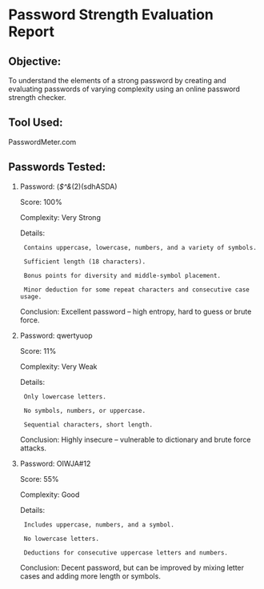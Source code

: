 # Password Strength Evaluation Report

## Objective:
To understand the elements of a strong password by creating and evaluating passwords of varying complexity using an online password strength checker.

## Tool Used:
PasswordMeter.com

## Passwords Tested:
1. Password: (*$^&*(2)(sdhASDA)

    Score: 100%

    Complexity: Very Strong

    Details:

        Contains uppercase, lowercase, numbers, and a variety of symbols.

        Sufficient length (18 characters).

        Bonus points for diversity and middle-symbol placement.

        Minor deduction for some repeat characters and consecutive case usage.

    Conclusion: Excellent password – high entropy, hard to guess or brute force.

2. Password: qwertyuop

    Score: 11%

    Complexity: Very Weak

    Details:

        Only lowercase letters.

        No symbols, numbers, or uppercase.

        Sequential characters, short length.

    Conclusion: Highly insecure – vulnerable to dictionary and brute force attacks.

3. Password: OIWJA#12

    Score: 55%

    Complexity: Good

    Details:

        Includes uppercase, numbers, and a symbol.

        No lowercase letters.

        Deductions for consecutive uppercase letters and numbers.

    Conclusion: Decent password, but can be improved by mixing letter cases and adding more length or symbols.
